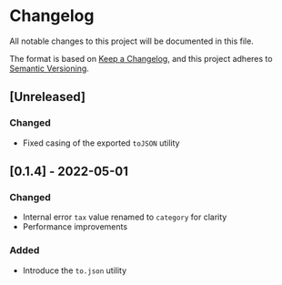# Changelog

All notable changes to this project will be documented in this file.

The format is based on [Keep a Changelog](https://keepachangelog.com/en/1.0.0/), and this project adheres to [Semantic Versioning](https://semver.org/spec/v2.0.0.html).

## [Unreleased]

### Changed

- Fixed casing of the exported `toJSON` utility

## [0.1.4] - 2022-05-01

### Changed

- Internal error `tax` value renamed to `category` for clarity
- Performance improvements

### Added

- Introduce the `to.json` utility
